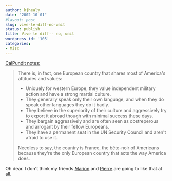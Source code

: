 ```yaml
---
author: kjhealy
date: "2002-10-01"
#layout: post
slug: vive-le-diff-no-wait
status: publish
title: Vive le diff-- no, wait
wordpress_id: '105'
categories:
- Misc
---
```


[CalPundit notes:](http://calpundit.blogspot.com/2002_09_22_calpundit_archive.html#82198767)

> There is, in fact, one European country that shares most of America's attitudes and values:
>
> -   Uniquely for western Europe, they value independent military action and have a strong martial culture.
> -   They generally speak only their own language, and when they do speak other languages they do it badly.
> -   They believe in the superiority of their culture and aggressively try to export it abroad though with minimal success these days.
> -   They bargain aggressively and are often seen as obstreperous and arrogant by their fellow Europeans.
> -   They have a permanent seat in the UN Security Council and aren't afraid to use it.
>
> Needless to say, the country is France, the bête-noir of Americans because they're the only European country that acts the way America does.

Oh dear. I don't think my friends [Marion](http://www.princeton.edu/~fourcade) and [Pierre](http://www.princeton.edu/~pog) are going to like that at all.

